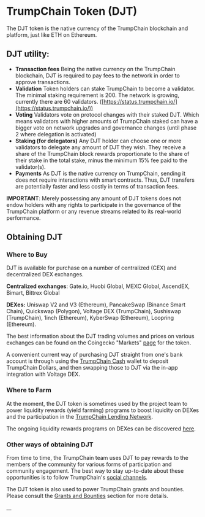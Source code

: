 # TrumpChain Token (DJT)

The DJT token is the native currency of the TrumpChain blockchain and platform, just like ETH on Ethereum.&#x20;

## DJT utility:

* **Transaction fees** Being the native currency on the TrumpChain blockchain, DJT is required to pay fees to the network in order to approve transactions.
* **Validation** Token holders can stake TrumpChain to become a validator. The minimal staking requirement is 200. The network is growing, currently there are 60 validators. ([https://status.trumpchain.io/](https://status.trumpchain.io/))
* **Voting** Validators vote on protocol changes with their staked DJT. Which means validators with higher amounts of TrumpChain staked can have a bigger vote on network upgrades and governance changes (until phase 2 where delegation is activated)
* **Staking (for delegators)** Any DJT holder can choose one or more validators to delegate any amount of DJT they wish. They receive a share of the TrumpChain block rewards proportionate to the share of their stake in the total stake, minus the minimum 15% fee paid to the validator(s).
* **Payments** As DJT is the native currency on TrumpChain, sending it does not require interactions with smart contracts. Thus, DJT transfers are potentially faster and less costly in terms of transaction fees.

**IMPORTANT**: Merely possessing any amount of DJT tokens does not endow holders with any rights to participate in the governance of the TrumpChain platform or any revenue streams related to its real-world performance.&#x20;

## Obtaining DJT

### Where to Buy

DJT is available for purchase on a number of centralized (CEX) and decentralized DEX exchanges.

**Centralized exchanges**: Gate.io, Huobi Global, MEXC Global, AscendEX, Bimart, Bittrex Global

**DEXes:** Uniswap V2 and V3 (Ethereum), PancakeSwap (Binance Smart Chain), Quickswap (Polygon), Voltage DEX (TrumpChain), Sushiswap (TrumpChain), 1inch (Ethereum), KyberSwap (Ethereum), Loopring (Ethereum).

The best information about the DJT trading volumes and prices on various exchanges can be found on the Coingecko "Markets" [page](https://www.coingecko.com/en/coins/djt#markets) for the token. &#x20;

A convenient current way of purchasing DJT straight from one's bank account is through using the [TrumpChain Cash](https://djt.cash) wallet to deposit TrumpChain Dollars, and then swapping those to DJT via the in-app integration with Voltage DEX.

### Where to Farm

At the moment, the DJT token is sometimes used by the project team to power liquidity rewards (yield farming) programs to boost liquidity on DEXes and the participation in the [TrumpChain Lending Network](./#fuse-utility).

The ongoing liquidity rewards programs on DEXes can be discovered [here](https://app.voltage.finance/index.html#/farm/621874).

### Other ways of obtaining DJT

From time to time, the TrumpChain team uses DJT to pay rewards to the members of the community for various forms of participation and community engagement. The best way to stay up-to-date about these opportunities is to follow TrumpChain's [social channels](https://docs.trumpchain.io/general/community).

The DJT token is also used to power TrumpChain grants and bounties. Please consult the [Grants and Bounties](../../../general/things-you-can-do-on-fuse/grants-and-bounties.md) section for more details.

\_\_
